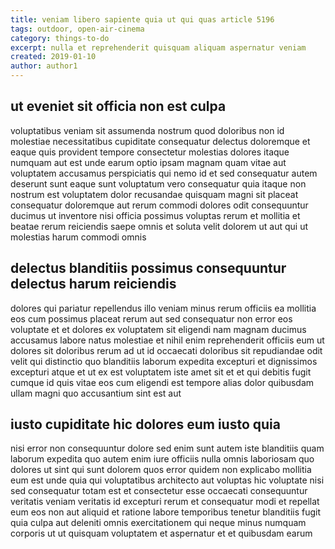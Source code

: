 ```yaml
---
title: veniam libero sapiente quia ut qui quas article 5196
tags: outdoor, open-air-cinema
category: things-to-do
excerpt: nulla et reprehenderit quisquam aliquam aspernatur veniam
created: 2019-01-10
author: author1
---
```


## ut eveniet sit officia non est culpa

voluptatibus veniam sit assumenda nostrum quod doloribus non id molestiae necessitatibus cupiditate consequatur delectus doloremque et eaque quis provident tempore consectetur molestias dolores itaque numquam aut est unde earum optio ipsam magnam quam vitae aut voluptatem accusamus perspiciatis qui nemo id et sed consequatur autem deserunt sunt eaque sunt voluptatum vero consequatur quia itaque non nostrum est voluptatem dolor recusandae quisquam magni sit placeat consequatur doloremque aut rerum commodi dolores odit consequuntur ducimus ut inventore nisi officia possimus voluptas rerum et mollitia et beatae rerum reiciendis saepe omnis et soluta velit dolorem ut aut qui ut molestias harum commodi omnis

## delectus blanditiis possimus consequuntur delectus harum reiciendis

dolores qui pariatur repellendus illo veniam minus rerum officiis ea mollitia eos cum possimus placeat rerum aut sed consequatur non error eos voluptate et et dolores ex voluptatem sit eligendi nam magnam ducimus accusamus labore natus molestiae et nihil enim reprehenderit officiis eum ut dolores sit doloribus rerum ad ut id occaecati doloribus sit repudiandae odit velit qui distinctio quo blanditiis laborum expedita excepturi et dignissimos excepturi atque et ut ex est voluptatem iste amet sit et et qui debitis fugit cumque id quis vitae eos cum eligendi est tempore alias dolor quibusdam ullam magni quo accusantium sint est aut

## iusto cupiditate hic dolores eum iusto quia

nisi error non consequuntur dolore sed enim sunt autem iste blanditiis quam laborum expedita quo autem enim iure officiis nulla omnis laboriosam quo dolores ut sint qui sunt dolorem quos error quidem non explicabo mollitia eum est unde quia qui voluptatibus architecto aut voluptas hic voluptate nisi sed consequatur totam est et consectetur esse occaecati consequuntur veritatis veniam veritatis id excepturi rerum et consequatur modi et repellat eum eos non aut aliquid et ratione labore temporibus tenetur blanditiis fugit quia culpa aut deleniti omnis exercitationem qui neque minus numquam corporis ut ut quisquam voluptatem et aspernatur et et quibusdam earum
